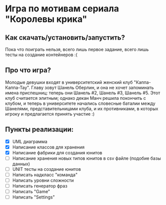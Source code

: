 # Игра по мотивам сериала "Королевы крика"

## Как скачать/установить/запустить?

Пока что поиграть нельзя, всего лишь первое задание, всего лишь тесты на создание контейнеров :(

## Про что игра?

Молодые девушки входят в университетский женский клуб "Каппа-Каппа-Тау". Главу зовут Шанель Оберлин, и она не хочет запоминать имена приспешниц: теперь они Шанель #2, Шанель #3, Шанель #5. Этот клуб считается элитным; однако декан Манч решила покончить с клубом, и теперь в университете начались словесные баталии между Шанелями, представительницами клуба, и их противниками, в которых игроку и предлагается принять участие :)

## Пункты реализации:

- [x] UML диаграмма
- [x] Написание классов для хранения
- [x] Написание фабрики для создания юнитов
- [ ] Написание хранения новых типов юнитов в csv файле (подобие базы данных)
- [ ] UNIT тесты на создание юнитов
- [ ] Написать надкласс "команда"
- [ ] Написать уровни сложности
- [ ] Написать генератор фраз
- [ ] Написать "Game"
- [ ] Написать "Settings"
